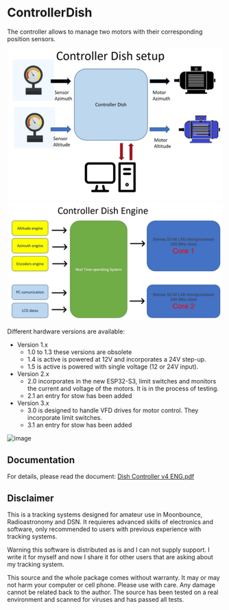 # ControllerDish
The controller allows to manage two motors with their corresponding position sensors.

<img src="https://github.com/ea3hmj/EME/raw/main/img/controlledishsetup.jpg" width="640">

<img src="https://github.com/ea3hmj/EME/raw/main/img/controllerdishengine.jpg" width="640">

Different hardware versions are available:
- Version 1.x
  - 1.0 to 1.3 these versions are obsolete
  - 1.4 is active is powered at 12V and incorporates a 24V step-up.
  - 1.5 is active is powered with single voltage (12 or 24V input).
- Version 2.x
  - 2.0 incorporates in the new ESP32-S3, limit switches and monitors the current and voltage of the motors. It is in the process of testing.
  - 2.1 an entry for stow has been added
- Version 3.x
  - 3.0 is designed to handle VFD drives for motor control. They incorporate limit switches.
  - 3.1 an entry for stow has been added




![image](https://github.com/EA3HMJ-Tracking-Software-Suit/ControllerDish/assets/2368602/2dddb04a-a4b3-40a8-a64d-33e5fc928681)




## Documentation
For details, please read the document: [Dish Controller v4 ENG.pdf](docs/Dish%20Controller%20v4%20ENG.pdf)

## Disclaimer
This is a tracking systems designed for amateur use in Moonbounce, Radioastronomy and DSN. It requieres advanced skills of electronics and software, only recommended to users with previous experience with tracking systems.

Warning this software is distributed as is and I can not supply support. I write  it for myself and now I share it for other users that are asking about my tracking system.

This source and the whole package comes without warranty. It may or may not harm your computer or cell phone. Please use with care. Any damage cannot be related back to the author. The source has been tested on a real environment and scanned for viruses and has passed all tests.

